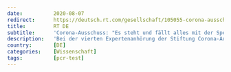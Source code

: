 ```yaml
---
date:          2020-08-07
redirect:      https://deutsch.rt.com/gesellschaft/105055-corona-ausschuss-drosten-test-immunologie/
title:         RT DE
subtitle:      'Corona-Ausschuss: "Es steht und fällt alles mit der Spezifität dieser Tests"'
description:   'Bei der vierten Expertenanhörung der Stiftung Corona-Ausschuss ging es um den "Nachweis von Viren" über PCR-Tests. Diese können nur Virusmaterial nachweisen. Sie werden dennoch weltweit massenhaft für "Corona-Diagnosen" eingesetzt, die den Grund für Corona-Maßnahmen liefern.'
country:       [DE]
categories:    [Wissenschaft]
tags:          [pcr-test]
---
```

